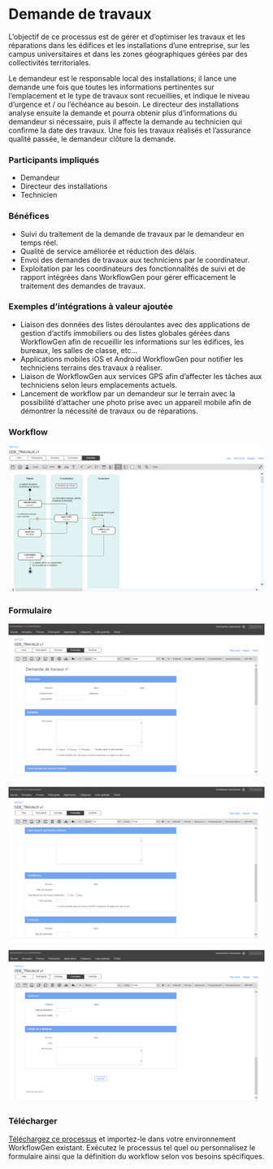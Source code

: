# Demande de travaux

L’objectif de ce processus est de gérer et d’optimiser les travaux et les réparations dans les édifices et les installations d’une entreprise, sur les campus universitaires et dans les zones géographiques gérées par des collectivités territoriales.

Le demandeur est le responsable local des installations; il lance une demande une fois que toutes les informations pertinentes sur l’emplacement et le type de travaux sont recueillies, et indique le niveau d’urgence et / ou l’échéance au besoin. Le directeur des installations analyse ensuite la demande et pourra obtenir plus d’informations du demandeur si nécessaire, puis il affecte la demande au technicien qui confirme la date des travaux. Une fois les travaux réalisés et l’assurance qualité passée, le demandeur clôture la demande.

### Participants impliqués

* Demandeur
* Directeur des installations
* Technicien

### Bénéfices

* Suivi du traitement de la demande de travaux par le demandeur en temps réel.
* Qualité de service améliorée et réduction des délais.
* Envoi des demandes de travaux aux techniciens par le coordinateur.
* Exploitation par les coordinateurs des fonctionnalités de suivi et de rapport intégrées dans WorkflowGen pour gérer efficacement le traitement des demandes de travaux.

### Exemples d’intégrations à valeur ajoutée

* Liaison des données des listes déroulantes avec des applications de gestion d’actifs immobiliers ou des listes globales gérées dans WorkflowGen afin de recueillir les informations sur les édifices, les bureaux, les salles de classe, etc...
* Applications mobiles iOS et Android WorkflowGen pour notifier les techniciens terrains des travaux à réaliser.
* Liaison de WorkflowGen aux services GPS afin d’affecter les tâches aux techniciens selon leurs emplacements actuels.
* Lancement de workflow par un demandeur sur le terrain avec la possibilité d’attacher une photo prise avec un appareil mobile afin de démontrer la nécessité de travaux ou de réparations.

### Workflow

![Workflow demande de personnel](assets/demande-travaux-workflow.png)

### Formulaire

![Formulaire demande de personnel 1](assets/demande-travaux-form-1.png)<br /><br />
![Formulaire demande de personnel 2](assets/demande-travaux-form-2.png)<br /><br />
![Formulaire demande de personnel 3](assets/demande-travaux-form-3.png)


### Télécharger

[Téléchargez ce processus](dist/demande-travauxv1.xml.zip) et importez-le dans votre environnement WorkflowGen existant. Exécutez le processus tel quel ou personnalisez le formulaire ainsi que la définition du workflow selon vos besoins spécifiques.

